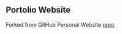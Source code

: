 ## Portolio Website

Forked from GitHub Personal Website [repo](github.com/github/personal-website).